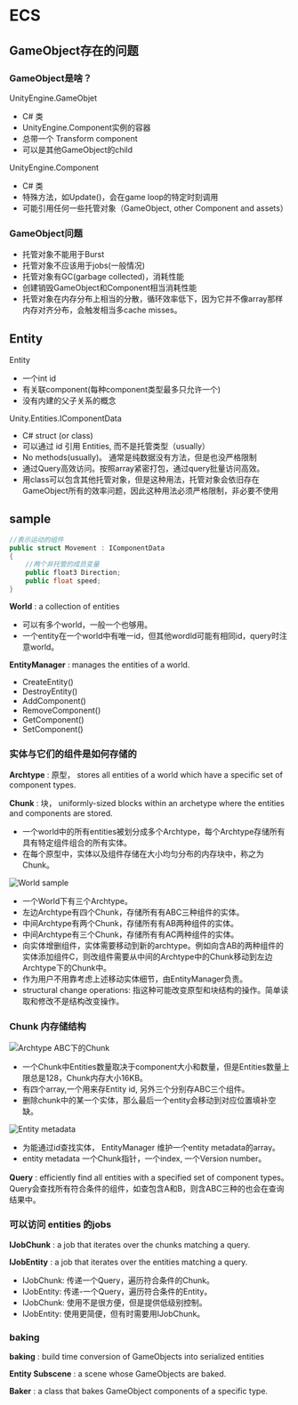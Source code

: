 # ECS

## GameObject存在的问题

### GameObject是啥？

UnityEngine.GameObjet

- C# 类
- UnityEngine.Component实例的容器
- 总带一个 Transform component
- 可以是其他GameObject的child

UnityEngine.Component

- C# 类
- 特殊方法，如Update()，会在game loop的特定时刻调用
- 可能引用任何一些托管对象（GameObject, other Component and assets）

### GameObject问题

- 托管对象不能用于Burst
- 托管对象不应该用于jobs(一般情况)
- 托管对象有GC(garbage collected)，消耗性能
- 创建销毁GameObject和Component相当消耗性能
- 托管对象在内存分布上相当的分散，循环效率低下，因为它并不像array那样内存对齐分布，会触发相当多cache misses。

## Entity

Entity

- 一个int id
- 有关联component(每种component类型最多只允许一个)
- 没有内建的父子关系的概念

Unity.Entities.IComponentData

- C# struct (or class)
- 可以通过 id 引用 Entities, 而不是托管类型（usually）
- No methods(usually)。 通常是纯数据没有方法，但是也没严格限制
- 通过Query高效访问。按照array紧密打包，通过query批量访问高效。
- 用class可以包含其他托管对象，但是这种用法，托管对象会依旧存在GameObject所有的效率问题，因此这种用法必须严格限制，非必要不使用

## sample

```csharp
//表示运动的组件
public struct Movement : IComponentData
{
    //两个非托管的成员变量
    public float3 Direction;
    public float speed;
}

```

**World** : a collection of entities

- 可以有多个world，一般一个也够用。
- 一个entity在一个world中有唯一id，但其他wordld可能有相同id，query时注意world。

**EntityManager** : manages the entities of a world.

- CreateEntity()
- DestroyEntity()
- AddComponent()
- RemoveComponent()
- GetComponent()
- SetComponent()

### 实体与它们的组件是如何存储的

**Archtype** : 原型， stores all entities of a world which have a specific set of component types.

**Chunk** : 块， uniformly-sized blocks within an archetype where the entities and components are stored.

- 一个world中的所有entities被划分成多个Archtype，每个Archtype存储所有具有特定组件组合的所有实体。
- 在每个原型中，实体以及组件存储在大小均匀分布的内存块中，称之为Chunk。

![World sample](./pictures/2_ecs_1.png)

- 一个World下有三个Archtype。
- 左边Archtype有四个Chunk，存储所有有ABC三种组件的实体。
- 中间Archtype有两个Chunk，存储所有有AB两种组件的实体。
- 中间Archtype有三个Chunk，存储所有有AC两种组件的实体。
- 向实体增删组件，实体需要移动到新的archtype。例如向含AB的两种组件的实体添加组件C，则改组件需要从中间的Archtype中的Chunk移动到左边Archtype下的Chunk中。
- 作为用户不用靠考虑上述移动实体细节，由EntityManager负责。
- structural change operations: 指这种可能改变原型和块结构的操作。简单读取和修改不是结构改变操作。

### Chunk 内存储结构

![Archtype ABC下的Chunk](./pictures/2_ecs_2.png)

- 一个Chunk中Entities数量取决于component大小和数量，但是Entities数量上限总是128，Chunk内存大小16KB。
- 有四个array,一个用来存Entity id, 另外三个分别存ABC三个组件。
- 删除chunk中的某一个实体，那么最后一个entity会移动到对应位置填补空缺。

![Entity metadata](./pictures/2_ecs_3.png)

- 为能通过id查找实体， EntityManager 维护一个entity metadata的array。
- entity metadata 一个Chunk指针，一个index, 一个Version number。

**Query** : efficiently find all entities with a specified set of component types。Query会查找所有符合条件的组件，如查包含A和B，则含ABC三种的也会在查询结果中。

### 可以访问 entities 的jobs

**IJobChunk** : a job that iterates over the chunks matching a query.

**IJobEntity** : a job that iterates over the entities matching a query.

- IJobChunk: 传递一个Query，遍历符合条件的Chunk。
- IJobEntity: 传递-一个Query，遍历符合条件的Entity。
- IJobChunk: 使用不是很方便，但是提供低级别控制。
- IJobEntity: 使用更简便，但有时需要用IJobChunk。

### baking

**baking** : build time conversion of GameObjects into serialized entities

**Entity Subscene** : a scene whose GameObjects are baked.

**Baker** : a class that bakes GameObject components of a specific type.
